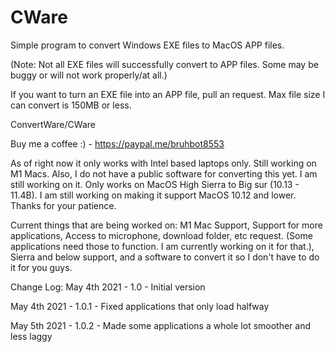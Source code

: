 # CWare
Simple program to convert Windows EXE files to MacOS APP files.

(Note: Not all EXE files will successfully convert to APP files. Some may be buggy or will not work properly/at all.)

If you want to turn an EXE file into an APP file, pull an request. Max file size I can convert is 150MB or less.

ConvertWare/CWare 

Buy me a coffee :) - https://paypal.me/bruhbot8553

As of right now it only works with Intel based laptops only. Still working on M1 Macs. Also, I do not have a public software for converting this yet. I am still working on it. Only works on MacOS High Sierra to Big sur (10.13 - 11.4B). I am still working on making it support MacOS 10.12 and lower. Thanks for your patience.

Current things that are being worked on: M1 Mac Support, Support for more applications, Access to microphone, download folder, etc request. (Some applications need those to function. I am currently working on it for that.), Sierra and below support, and a software to convert it so I don't have to do it for you guys.


Change Log:
May 4th 2021 - 1.0 - Initial version


May 4th 2021 - 1.0.1 - Fixed applications that only load halfway


May 5th 2021 - 1.0.2 - Made some applications a whole lot smoother and less laggy
























